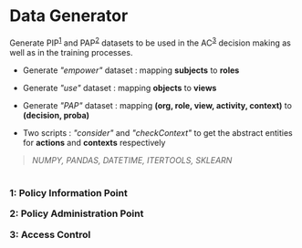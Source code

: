 # Data Generator

Generate PIP<sup>[1](#myfootnote1)</sup> and PAP<sup>[2](#myfootnote2)</sup> datasets to be used in the AC<sup>[3](#myfootnote3)</sup> decision making as well as in the training processes.

- Generate _"empower"_ dataset : mapping **subjects** to **roles**

- Generate _"use"_ dataset : mapping **objects** to **views**

- Generate _"PAP"_ dataset : mapping **(org, role, view, activity, context)** to **(decision, proba)**

- Two scripts : _"consider"_ and _"checkContext"_ to get the abstract entities for **actions** and **contexts** respectively 

> _NUMPY, PANDAS, DATETIME, ITERTOOLS, SKLEARN_

# 
<h3>
<a name="myfootnote1">1</a>: Policy Information Point

<a name="myfootnote2">2</a>: Policy Administration Point

<a name="myfootnote3">3</a>: Access Control

</h3>
